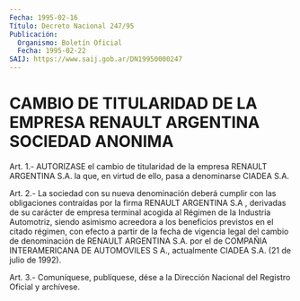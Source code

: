 ```yaml
---
Fecha: 1995-02-16
Título: Decreto Nacional 247/95
Publicación:
  Organismo: Boletín Oficial
  Fecha: 1995-02-22
SAIJ: https://www.saij.gob.ar/DN19950000247
---
```

# CAMBIO DE TITULARIDAD DE LA EMPRESA RENAULT ARGENTINA SOCIEDAD ANONIMA

<a id="1"></a>
Art.  1.-  AUTORIZASE  el  cambio de titularidad de la empresa RENAULT  ARGENTINA  S.A.  la  que,  en   virtud  de  ello,  pasa  a denominarse CIADEA S.A.

<a id="2"></a>
Art.  2.- La sociedad con su nueva denominación deberá cumplir con las obligaciones  contraídas por la firma RENAULT ARGENTINA S.A ,  derivadas de su carácter  de empresa terminal acogida al Régimen de  la  Industria  Automotriz,  siendo  asimismo  acreedora  a  los beneficios previstos en el citado  régimen,  con efecto a partir de la  fecha de vigencia legal del cambio de denominación  de  RENAULT ARGENTINA  S.A.  por el de COMPAÑIA INTERAMERICANA DE AUTOMOVILES S A., actualmente CIADEA S.A. (21 de julio de 1992).

<a id="3"></a>
Art. 3.- Comuníquese, publíquese, dése a la Dirección Nacional del Registro Oficial y archívese.